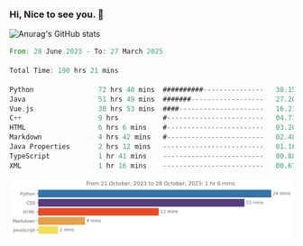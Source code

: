 ### Hi, Nice to see you. 👋

<!--
**EtherFin/EtherFin** is a ✨ _special_ ✨ repository because its `README.md` (this file) appears on your GitHub profile.

Here are some ideas to get you started:

- 🔭 I’m currently working on ...
- 🌱 I’m currently learning ...
- 👯 I’m looking to collaborate on ...
- 🤔 I’m looking for help with ...
- 💬 Ask me about ...
- 📫 How to reach me: ...
- 😄 Pronouns: ...
- ⚡ Fun fact: ...
-->


![Anurag's GitHub stats](https://github-readme-stats.vercel.app/api?username=EtherFin&bg_color=30,e96443,e97f43,e99943,e9b443,e9ce43,e9e843,d3e943,bee943,a9e943,94e943&title_color=fff&text_color=000&show_icons=true&icon_color=000)


<!--START_SECTION:waka-->

```rust
From: 28 June 2023 - To: 27 March 2025

Total Time: 190 hrs 21 mins

Python                72 hrs 40 mins  ##########---------------   38.15 %
Java                  51 hrs 49 mins  #######------------------   27.20 %
Vue.js                30 hrs 53 mins  ####---------------------   16.21 %
C++                   9 hrs           #------------------------   04.73 %
HTML                  6 hrs 6 mins    #------------------------   03.20 %
Markdown              4 hrs 42 mins   #------------------------   02.48 %
Java Properties       2 hrs 12 mins   -------------------------   01.16 %
TypeScript            1 hr 41 mins    -------------------------   00.88 %
XML                   1 hr 16 mins    -------------------------   00.67 %
```

<!--END_SECTION:waka-->

<img
  src="https://github.com/EtherFin/EtherFin/blob/master/images/stat.svg"
  alt="Work Dashboard"
/>

